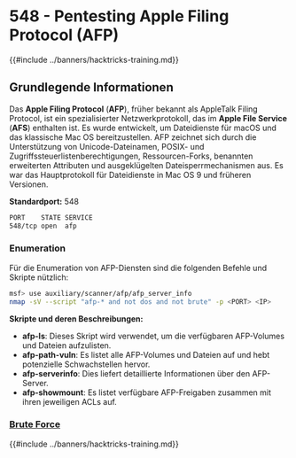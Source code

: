 # 548 - Pentesting Apple Filing Protocol (AFP)

{{#include ../banners/hacktricks-training.md}}

## Grundlegende Informationen

Das **Apple Filing Protocol** (**AFP**), früher bekannt als AppleTalk Filing Protocol, ist ein spezialisierter Netzwerkprotokoll, das im **Apple File Service** (**AFS**) enthalten ist. Es wurde entwickelt, um Dateidienste für macOS und das klassische Mac OS bereitzustellen. AFP zeichnet sich durch die Unterstützung von Unicode-Dateinamen, POSIX- und Zugriffssteuerlistenberechtigungen, Ressourcen-Forks, benannten erweiterten Attributen und ausgeklügelten Dateisperrmechanismen aus. Es war das Hauptprotokoll für Dateidienste in Mac OS 9 und früheren Versionen.

**Standardport:** 548
```bash
PORT    STATE SERVICE
548/tcp open  afp
```
### **Enumeration**

Für die Enumeration von AFP-Diensten sind die folgenden Befehle und Skripte nützlich:
```bash
msf> use auxiliary/scanner/afp/afp_server_info
nmap -sV --script "afp-* and not dos and not brute" -p <PORT> <IP>
```
**Skripte und deren Beschreibungen:**

- **afp-ls**: Dieses Skript wird verwendet, um die verfügbaren AFP-Volumes und Dateien aufzulisten.
- **afp-path-vuln**: Es listet alle AFP-Volumes und Dateien auf und hebt potenzielle Schwachstellen hervor.
- **afp-serverinfo**: Dies liefert detaillierte Informationen über den AFP-Server.
- **afp-showmount**: Es listet verfügbare AFP-Freigaben zusammen mit ihren jeweiligen ACLs auf.

### [**Brute Force**](../generic-hacking/brute-force.md#afp)

{{#include ../banners/hacktricks-training.md}}
